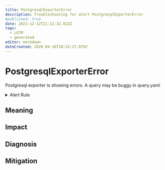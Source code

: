 ```yaml
---
title: PostgresqlExporterError
description: Troubleshooting for alert PostgresqlExporterError
#published: true
date: 2023-12-12T21:12:32.022Z
tags: 
  - LGTM
  - generated
editor: markdown
dateCreated: 2020-04-10T18:32:27.079Z
---
```


# PostgresqlExporterError

Postgresql exporter is showing errors. A query may be buggy in query.yaml

<details>
  <summary>Alert Rule</summary>

{{% rule "postgresql/postgres-exporter.yml" "PostgresqlExporterError" %}}

{{% comment %}}

```yaml
alert: PostgresqlExporterError
expr: pg_exporter_last_scrape_error > 0
for: 0m
labels:
    severity: critical
annotations:
    summary: Postgresql exporter error (instance {{ $labels.instance }})
    description: |-
        Postgresql exporter is showing errors. A query may be buggy in query.yaml
          VALUE = {{ $value }}
          LABELS = {{ $labels }}
    runbook: https://github.com/srerun/prometheus-alerts/blob/main/content/runbooks/postgres-exporter/PostgresqlExporterError.md

```

{{% /comment %}}

</details>


## Meaning
[//]: # "Short paragraph that explains what the alert means"


## Impact
[//]: # "What could / will happen if the alert is not addressed"



## Diagnosis
[//]: # "Steps to take to identify the cause of the problem"



## Mitigation
[//]: # "The steps necessary to resolve the alert"
